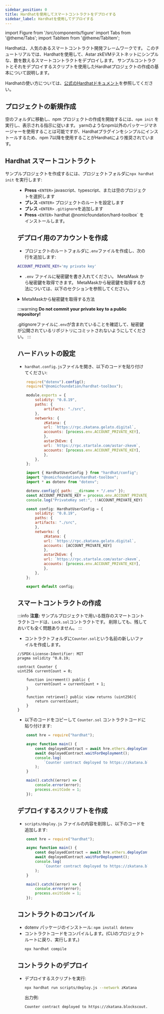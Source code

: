 ```yaml
---
sidebar_position: 0
title: Hardhatを使用してスマートコントラクトをデプロイする
sidebar_label: Hardhatを使用してデプロイする
---
```

import Figure from '/src/components/figure'
import Tabs from '@theme/Tabs';
import TabItem from '@theme/TabItem';

Hardhatは、人気のあるスマートコントラクト開発フレームワークです。 このチュートリアルでは、Hardhatを使用して、Astar zkEVMテストネットにシンプルな、数を数えるスマートコントラクトをデプロイします。
サンプルコントラクトとそれをデプロイするスクリプトを使用したHardhatプロジェクトの作成の基本について説明します。

Hardhatの使い方については、[公式のHardhatドキュメント](https://hardhat.org/getting-started/)を参照してください。

## プロジェクトの新規作成

空のフォルダに移動し、npm プロジェクトの作成を開始するには、`npm init` を実行し、表示される指示に従います。 yarnのようなnpm以外のパッケージマネージャーを使用することは可能ですが、Hardhatプラグインをシンプルにインストールするため、npm 7以降を使用することがHardhatにより推奨されています。

## Hardhat スマートコントラクト

サンプルプロジェクトを作成するには、プロジェクトフォルダに`npx hardhat init` を実行します:

<Figure src={require('/docs/build/zkEVM/smart-contracts/img/hardhat-init.png').default} width="100%" />

- **Press** `<ENTER>` javascript、typescript、または空のプロジェクトを選択します
- **プレス** `<ENTER>` プロジェクトのルートを設定します
- **プレス** `<ENTER>` `.gitignore`を追加します
- **Press** `<ENTER>` hardhat @nomicfoundation/hard-toolbox\` をインストールします。

## デプロイ用のアカウントを作成

- プロジェクトのルートフォルダに`.env`ファイルを作成し、次の行を追加します:

```bash
ACCOUNT_PRIVATE_KEY='my private key'
```

- `.env` ファイルに秘密鍵を書き入れてください。 MetaMask から秘密鍵を取得できます。 MetaMaskから秘密鍵を取得する方法については、以下のセクションを参照してください。

<details>
<summary>MetaMaskから秘密鍵を取得する方法</summary>

- MetaMaskウィンドウの右上にある垂直方向の3つの点をクリックします

- **アカウントの詳細**を選択し、**秘密鍵を表示**をクリックしてください

- 秘密鍵を表示するには、メタマスクのパスワードを入力してください

- 秘密鍵をコピーし、`.env`ファイルに貼り付けます。

</details>

:::warning
**Do not commit your private key to a public repository!**

.gitignoreファイルに`.env`が含まれていることを確認して、秘密鍵が公開されているリポジトリにコミットされないようにしてください。
:::

## ハードハットの設定

- `hardhat.config.js`ファイルを開き、以下のコードを貼り付けてください:

<Tabs>
<TabItem value="javascript" label="Javascript" default>

```js
    require("dotenv").config();
    require("@nomicfoundation/hardhat-toolbox");

    module.exports = {
        solidity: "0.8.19",
        paths: {
            artifacts: "./src",
        },
        networks: {
            zKatana: {
            url: `https://rpc.zkatana.gelato.digital`,
            accounts: [process.env.ACCOUNT_PRIVATE_KEY],
            },
            astarZkEvm: {
            url: `https://rpc.startale.com/astar-zkevm`,
            accounts: [process.env.ACCOUNT_PRIVATE_KEY],
            },
        },
    };
```
</TabItem>
<TabItem value="typescript" label="Typescript" >

```js
    import { HardhatUserConfig } from "hardhat/config";
    import "@nomicfoundation/hardhat-toolbox";
    import * as dotenv from "dotenv";

    dotenv.config({ path: __dirname + "/.env" });
    const ACCOUNT_PRIVATE_KEY = process.env.ACCOUNT_PRIVATE_KEY || "";
    console.log("PrivateKey set:", !!ACCOUNT_PRIVATE_KEY)

    const config: HardhatUserConfig = {
        solidity: "0.8.19",
        paths: {
        artifacts: "./src",
        },
        networks: {
            zKatana: {
            url: `https://rpc.zkatana.gelato.digital`,
            accounts: [ACCOUNT_PRIVATE_KEY]
            },
            astarZkEvm: {
            url: `https://rpc.startale.com/astar-zkevm`,
            accounts: [process.env.ACCOUNT_PRIVATE_KEY],
            },
        },
    };

    export default config;
```

</TabItem>
</Tabs>

## スマートコントラクトの作成
:::info
**注意:** サンプルプロジェクトで用いる既存のスマートコントラクトコードは、`Lock.sol`コントラクトです。 削除しても、残しておいても全く問題ありません。
:::
- コントラクトフォルダに`Counter.sol`という名前の新しいファイルを作成します。

```solidity
//SPDX-License-Identifier: MIT
pragma solidity ^0.8.19;

contract Counter {
uint256 currentCount = 0;

    function increment() public {
        currentCount = currentCount + 1;
    }

    function retrieve() public view returns (uint256){
        return currentCount;
    }
}
```

- 以下のコードをコピーして `Counter.sol` コントラクトコードに貼り付けます:

```js
    const hre = require("hardhat");

    async function main() {
        const deployedContract = await hre.ethers.deployContract("Counter");
        await deployedContract.waitForDeployment();
        console.log(
            `Counter contract deployed to https://zkatana.blockscout.com/address/${deployedContract.target}`
        );
    }

    main().catch((error) => {
        console.error(error);
        process.exitCode = 1;
    });
```

## デプロイするスクリプトを作成

- `scripts/deploy.js` ファイルの内容を削除し、以下のコードを追加します:

```js
    const hre = require("hardhat");

    async function main() {
        const deployedContract = await hre.ethers.deployContract("Counter");
        await deployedContract.waitForDeployment();
        console.log(
            `Counter contract deployed to https://zkatana.blockscout.com/address/${deployedContract.target}`
        );
    }

    main().catch((error) => {
        console.error(error);
        process.exitCode = 1;
    });
```

## コントラクトのコンパイル
- dotenv パッケージのインストール: `npm install dotenv`
- コントラクトコードをコンパイルします。(CLIのプロジェクトルートに戻り、実行します。)
    ```bash
    npx hardhat compile
    ```

## コントラクトのデプロイ

- デプロイするスクリプトを実行:
    ```bash
    npx hardhat run scripts/deploy.js --network zKatana
    ```

    出力例:

    ```bash
    Counter contract deployed to https://zkatana.blockscout.com/address/0x8731DC57f9C7e01f5Ba733E7a10692cA540862f8
    ```
